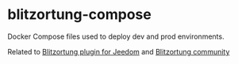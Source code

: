 # blitzortung-compose

Docker Compose files used to deploy dev and prod environments.

Related to [Blitzortung plugin for Jeedom](https://github.com/BisonJeedom/blitzortung) and [Blitzortung community](https://www.blitzortung.org/)
